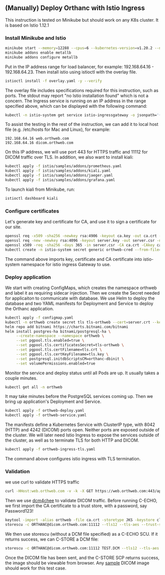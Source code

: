 
## (Manually) Deploy Orthanc with Istio Ingress

This instruction is tested on Minikube but should work on any K8s cluster. It is based on Istio 1.12.1

### Install Minikube and Istio
```sh
minikube start --memory=12288 --cpus=6 --kubernetes-version=v1.20.2 --nodes 3 --container-runtime=containerd --driver=hyperkit --disk-size=150g
minikube addons enable metallb
minikube addons configure metallb
```
Put in the IP address range for load balancer, for example: 192.168.64.16 - 192.168.64.23. Then install istio using istioctl with the overlay file.

```sh
istioctl install -f overlay.yaml -y --verify
```
The overlay file includes specifications required for this instruction, such as ports. The stdout may report "no Istio installation found" which is not a concern. The Ingress service is running on an IP address in the range specified above, which can be displayed with the following command:
```sh
kubectl -n istio-system get service istio-ingressgateway -o jsonpath='{.status.loadBalancer.ingress[0].ip}'
```
To assist the testing in the rest of the instruction, we can add it to local host file (e.g. /etc/hosts for Mac and Linux), for example:
```
192.168.64.16 web.orthweb.com
192.168.64.16 dicom.orthweb.com
```
On this IP address, we will use port 443 for HTTPS traffic and 11112 for DICOM traffic over TLS. In addition, we also want to install kiali:
```sh
kubectl apply -f istio/samples/addons/prometheus.yaml
kubectl apply -f istio/samples/addons/kiali.yaml
kubectl apply -f istio/samples/addons/jaeger.yaml
kubectl apply -f istio/samples/addons/grafana.yaml
```
To launch kiali from Minikube, run:  
```sh
istioctl dashboard kiali
```
### Configure certificates
Let's generate key and certificate for CA, and use it to sign a certificate for our site.
```sh
openssl req -x509 -sha256 -newkey rsa:4906 -keyout ca.key -out ca.crt -days 356 -nodes -subj '/CN=Health Certificate Authority'
openssl req -new -newkey rsa:4096 -keyout server.key -out server.csr -nodes -subj '/CN=*.orthweb.com'
openssl x509 -req -sha256 -days 365 -in server.csr -CA ca.crt -CAkey ca.key -set_serial 01 -out server.crt
kubectl create -n istio-system secret generic orthweb-cred --from-file=tls.key=server.key --from-file=tls.crt=server.crt --from-file=ca.crt=ca.crt
```
The command above imports key, certificate and CA certificate into istio-system namespace for istio ingress Gateway to use. 

### Deploy application
We start with creating ConfigMaps, which creates the namespace orthweb and label it as requiring sidecar injection. Then we create the Secret needed for applicaiton to communicate with database. We use Helm to deploy the database and two YAML manifests for Deployment and Service to deploy the Orthanc application.
```sh
kubectl apply -f configmap.yaml
kubectl -n orthweb create secret tls tls-orthweb --cert=server.crt --key=server.key
helm repo add bitnami https://charts.bitnami.com/bitnami
helm install postgres-ha bitnami/postgresql-ha \
     --create-namespace --namespace orthweb \
     --set pgpool.tls.enabled=true \
     --set pgpool.tls.certificatesSecret=tls-orthweb \
     --set pgpool.tls.certFilename=tls.crt \
     --set pgpool.tls.certKeyFilename=tls.key \
     --set postgresql.initdbScriptsCM=orthanc-dbinit \
     --set volumePermissions.enabled=true
```
Monitor the service and deploy status until all Pods are up. It usually takes a couple minutes.
```sh
kubectl get all -n orthweb
```
It may take minutes before the PostgreSQL services coming up. Then we bring up application's Deployment and Service.
```sh
kubectl apply -f orthweb-deploy.yaml
kubectl apply -f orthweb-service.yaml
```
The manifests define a Kubernetes Service with ClusterIP type,  with 8042 (HTTP) and 4242 (DICOM) ports open. Neither ports are exposed outside of the cluster. We will later need Istio Ingress to expose the services outside of the cluster, as well as to terminate TLS for both HTTP and DICOM.
```sh
kubectl apply -f orthweb-ingress-tls.yaml
```
The command above configures istio ingress with TLS termination. 


### Validation

we use curl to validate HTTPS traffic
```sh
curl -HHost:web.orthweb.com -v -k -X GET https://web.orthweb.com:443/app/explorer.html -u orthanc:orthanc --cacert ca.crt

```
Then we use [dcm4chee](https://github.com/dcm4che/dcm4che/releases) to validate DICOM traffic. Before running C-ECHO, we first import the CA certificate to a trust store, with a password, say Password123!
```sh
keytool -import -alias orthweb -file ca.crt -storetype JKS -keystore client.truststore
storescu -c ORTHANC@dicom.orthweb.com:11112 --tls12 --tls-aes --trust-store path/to/client.truststore --trust-store-pass Password123!
```
We then use storescu (without a DCM file specified) as a C-ECHO SCU. If it returns success, we can C-STORE a DCM file:
```sh
storescu -c ORTHANC@dicom.orthweb.com:11112 TEST.DCM --tls12 --tls-aes --trust-store path/to/client.truststore --trust-store-pass Password123!
```
Once the DICOM file has been sent, and the C-STORE SCP returns success, the image should be viewable from browser. Any [sample](http://www.rubomedical.com/dicom_files/) DICOM image should work for this test case. 
